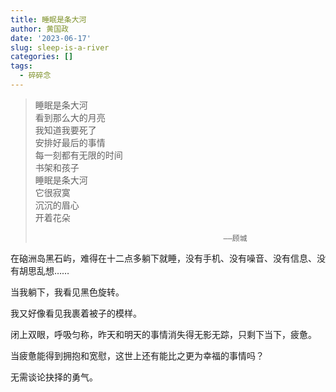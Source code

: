 ```yaml
---
title: 睡眠是条大河
author: 黄国政
date: '2023-06-17'
slug: sleep-is-a-river
categories: []
tags:
  - 碎碎念
---
```


<!--more-->

> 睡眠是条大河\
看到那么大的月亮\
我知道我要死了\
安排好最后的事情\
每一刻都有无限的时间\
书架和孩子\
睡眠是条大河\
它很寂寞\
沉沉的眉心\
开着花朵
>
>                                               ——顾城

在硇洲岛黑石屿，难得在十二点多躺下就睡，没有手机、没有噪音、没有信息、没有胡思乱想……

当我躺下，我看见黑色旋转。

我又好像看见我裹着被子的模样。

闭上双眼，呼吸匀称，昨天和明天的事情消失得无影无踪，只剩下当下，疲惫。

当疲惫能得到拥抱和宽慰，这世上还有能比之更为幸福的事情吗？

无需谈论抉择的勇气。

